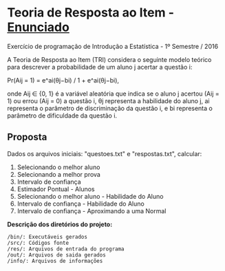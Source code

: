 # Teoria de Resposta ao Item - [Enunciado](https://github.com/tcK1/EP-IE-2016/blob/master/info/EP.pdf)
Exercício de programação de Introdução a Estatística - 1º Semestre / 2016

A Teoria de Resposta ao Item (TRI) considera o seguinte modelo teórico para descrever a probabilidade de um aluno j acertar a questão i:

Pr(Aij = 1) = e^ai(θj−bi) / 1 + e^ai(θj−bi),

onde Aij ∈ {0, 1} é a variável aleatória que indica se o aluno j acertou (Aij = 1) ou errou (Aij = 0) a questão i, θj representa a habilidade do aluno j, ai representa o parâmetro de discriminação da questão i, e bi representa o parâmetro de dificuldade da questão i.

## Proposta

Dados os arquivos iniciais: "questoes.txt" e "respostas.txt", calcular:

1. Selecionando o melhor aluno
2. Selecionando a melhor prova
3. Intervalo de confiança
4. Estimador Pontual - Alunos
5. Selecionando o melhor aluno - Habilidade do Aluno
6. Intervalo de confiança - Habilidade do Aluno
7. Intervalo de confiança - Aproximando a uma Normal

**Descrição dos diretórios do projeto:**
```
/bin/: Executáveis gerados
/src/: Códigos fonte
/res/: Arquivos de entrada do programa
/out/: Arquivos de saida gerados
/info/: Arquivos de informações
```
